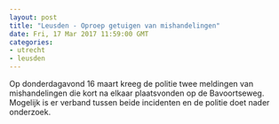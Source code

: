 ```yaml
---
layout: post
title: "Leusden - Oproep getuigen van mishandelingen"
date: Fri, 17 Mar 2017 11:59:00 GMT
categories: 
- utrecht 
- leusden 
---
```


Op donderdagavond 16 maart kreeg de politie twee meldingen van mishandelingen die kort na elkaar plaatsvonden op de Bavoortseweg. Mogelijk is er verband tussen beide incidenten en de politie doet nader onderzoek.
